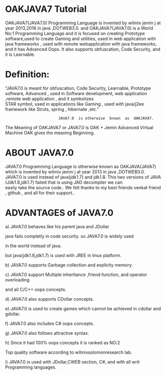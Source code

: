 
OAKJAVA7 Tutorial
====================

OAKJAVA7(JAVA7.0) Programming Language is  invented by  wilmix jemin  j  at  year  2013,2016 in  java ,DOTWEB3.0. and OAKJAVA7(JAVA7.0)  is  a   World No:1 Programming Language and  it  is   focused  on   creating  Prototype  software,used  to  create Gaming and utilities,  used  in  web application  with  java frameworks , used  with  remote   webapplication  with  java frameworks,  and  it  has  Advanced Oops. It  also  supports obfuscation, Code Security, and it  is Learnable.


Definition:
===============

“JAVA7.0   is  meant   for  obfuscation, Code Security, Learnable, Prototype software, Advanced , used  in
Software  development, web application ,remote web application , and  it  symbolizes  
STAR  symbol,  used  in  applications  like  Gaming  , used  with  java/j2ee  framework  like
Struts, spring , hibernate ,etc.”

                            JAVA7.0  is otherwise  known  as  OAKJAVA7.


The Meaning of OAKJAVA7 or JAVA7.0 is OAK + Jemin Advanced Virtual Machine  OAK gives the meaning Beginning.


ABOUT JAVA7.0
=============


JAVA7.0 Programming  Language   is otherwise  known  as  OAKJAVA(JAVA7)
  which is  invented by  wilmix jemin  j  at  year  2013 in  java ,DOTWEB3.0.
JAVA7.0   is  used   instead   of  java(jdk1.7)  and  jdk1.8.
This   two  versions  of  JAVA  (Jdk1.8,jdk1.7)  failed  that  is  using  JAD  decompiler  we  can   
easily  take   the  source   code.. 
We  felt   thanks  to my  best  friends  venkat  friend ,  github ,  and  all  for  their   support..


ADVANTAGES of JAVA7.0
=======================

a) JAVA7.0 behaves like his parent java and JDollar

java fails completly in code security. so JAVA7.0 is widely used

in the world instead of java.

but java(jdk1.8,jdk1.7) is used with JREE in linux platform.

b) JAVA7.0 supports Garbage collection and explicity memory.

c) JAVA7.0 support Multiple inheritance ,friend function, and operator overloading

and all C/C++ oops concepts.

d) JAVA7.0 also supports CDollar concepts.

e) JAVA7.0 is used to create games which cannot be achieved in cdollar and gdollar.

f) JAVA7.0 also includes C# oops concepts.

g) JAVA7.0 also follows attractive syntax.

h) Since it had  100% oops concepts it is ranked as NO:2

Top quality software according to wilmixsolomonresearch lab.

i) JAVA7.0 is used with JDollar,CWEB section, C#, and with all writ Programming languages.
